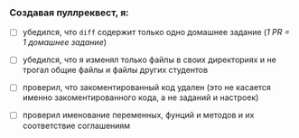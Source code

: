 ### Создавая пуллреквест, я:

* [ ] убедился, что `diff` содержит только одно домашнее задание (_1 PR = 1 домашнее задание_)

- [ ] убедился, что я изменял только файлы в своих директориях и не трогал общие файлы и файлы других студентов

- [ ] проверил, что закоментированный код удален (это не касается именно закоментированного кода, а не заданий и настроек)

- [ ] проверил именование переменных, фунций и методов и их соответствие соглашениям
